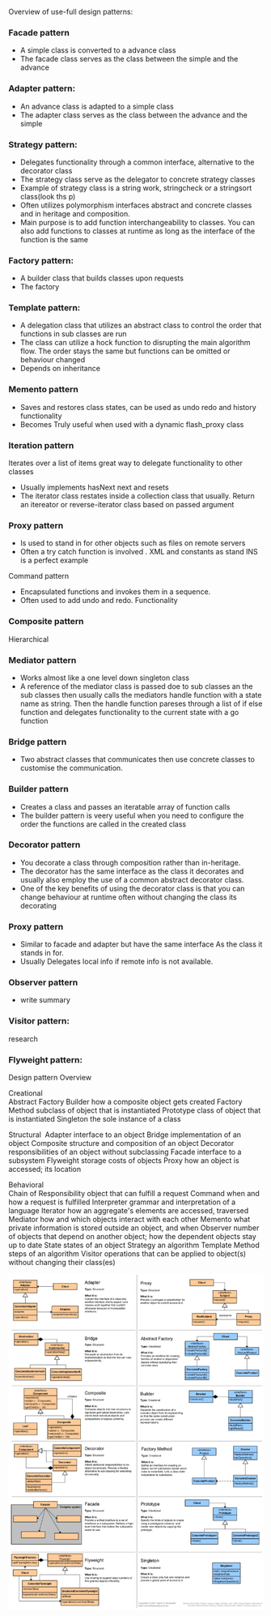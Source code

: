 Overview of use-full design patterns: <!--more-->

### Facade pattern
- A simple class is converted to a advance class
- The facade class serves as the class between the simple and the advance

### Adapter pattern:
- An advance class is adapted to a simple class
- The adapter class serves as the class between the advance and the simple

### Strategy pattern:
- Delegates functionality through a common interface, alternative to the decorator class
- The strategy class serve as the delegator to concrete strategy classes
- Example of strategy class is a string work, stringcheck or a stringsort class(look ths p)
- Often utilizes polymorphism interfaces abstract and concrete classes and in heritage and composition.
- Main purpose is to add function interchangeability to classes. You can also add functions to classes at runtime as long as the interface of the function is the same

### Factory pattern:
- A builder class that builds classes upon requests
- The factory

### Template pattern:
- A delegation class that utilizes an abstract class to control the order that functions in sub classes are run
- The class can utilize a hock function to disrupting the main algorithm flow. The order stays the same but functions can be omitted or behaviour changed
- Depends on inheritance

### Memento pattern
- Saves and restores class states, can be used as undo redo and history functionality
- Becomes Truly useful when used with a dynamic flash_proxy class

### Iteration pattern
Iterates over a list of items great way to delegate functionality to other classes
- Usually implements hasNext next and resets
- The iterator class restates inside a collection class that usually. Return an itereator or reverse-iterator class based on passed argument

### Proxy pattern
- Is used to stand in for other objects such as files on remote servers
- Often a try catch function is involved . XML and constants as stand INS is a perfect example

Command pattern
- Encapsulated functions and invokes them in a sequence.
- Often used to add undo and redo. Functionality

### Composite pattern
Hierarchical

### Mediator pattern
- Works almost like a one level down singleton class
- A reference of the mediator class is passed doe to sub classes an the sub classes then usually calls the mediators handle function with a state name as string. Then the handle function pareses through a list of if else function and delegates functionality to the current state with a go function

### Bridge pattern
- Two abstract classes that communicates then use concrete classes to customise the communication.

### Builder pattern
- Creates a class and passes an iteratable array of function calls
- The builder pattern is veery useful when you need to configure the order the functions are called in the created class

### Decorator pattern
- You decorate a class through composition rather than in-heritage.
- The decorator has the same interface as the class it decorates and usually also employ the use of a common abstract decorator class.
- One of the key benefits of using the decorator class is that you can change behaviour at runtime often without changing the class its decorating

### Proxy pattern
- Similar to facade and adapter but have the same interface As the class it stands in for.
- Usually Delegates local info if remote info is not available.

### Observer pattern
- write summary

### Visitor pattern:
research

### Flyweight pattern:


Design pattern Overview


Creational 	
Abstract Factory
Builder  	how a composite object gets created
Factory Method  	subclass of object that is instantiated
Prototype  	class of object that is instantiated
Singleton  	the sole instance of a class

Structural 
Adapter  	interface to an object
Bridge  	implementation of an object
Composite  	structure and composition of an object
Decorator responsibilities of an object without subclassing
Facade  	interface to a subsystem
Flyweight storage costs of objects
Proxy how an object is accessed; its location

Behavioral 	
Chain of Responsibility 	object that can fulfill a request
Command  	when and how a request is fulfilled
Interpreter  	grammar and interpretation of a language
Iterator how an aggregate's elements are accessed, traversed
Mediator how and which objects interact with each other
Memento  	what private information is stored outside an object, and when
Observer  	number of objects that depend on another object; how the dependent objects stay up to date
State states of an object
Strategy  	an algorithm
Template Method  	steps of an algorithm
Visitor operations that can be applied to object(s) without changing their class(es)



<img width="800" alt="img" src="https://raw.githubusercontent.com/stylekit/img/master/designpatternmap.png">

